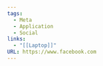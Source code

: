 ```yaml
---
tags:
  - Meta
  - Application
  - Social
links:
  - "[[Laptop]]"
URL: https://www.facebook.com
---
```

